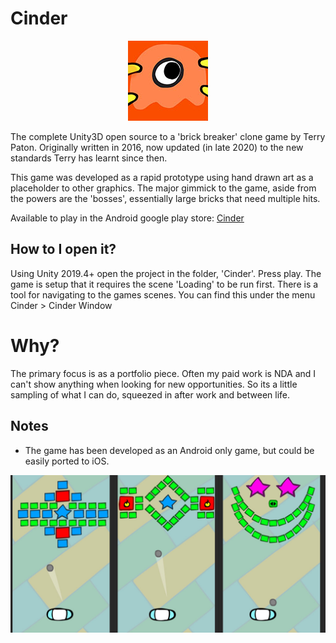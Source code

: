 # Cinder
<p align="center"> 
    <img src="./res/GameIcon.jpg">
</p>
The complete Unity3D open source to a 'brick breaker' clone game by Terry Paton. Originally written in 2016, now updated (in late 2020) to the new standards Terry has learnt since then.

This game was developed as a rapid prototype using hand drawn art as a placeholder to other graphics. The major gimmick to the game, aside from the powers are the 'bosses', essentially large bricks that need multiple hits.

Available to play in the Android google play store: <a href="https://play.google.com/store/apps/details?id=com.terrypaton.cinder"> Cinder </a>

## How to I open it?
Using Unity 2019.4+ open the project in the folder, 'Cinder'. Press play. The game is setup that it requires the scene 'Loading' to be run first. There is a tool for navigating to the games scenes. You can find this under the menu Cinder > Cinder Window

# Why?
The primary focus is as a portfolio piece. Often my paid work is NDA and I can't show anything when looking for new opportunities. So its a little sampling of what I can do, squeezed in after work and between life.

## Notes
- The game has been developed as an Android only game, but could be easily ported to iOS.

<p align="center"> 
    <img src="./res/CinderSocial.jpg">
</p>